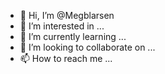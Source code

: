 - 👋 Hi, I’m @Megblarsen
- 👀 I’m interested in ...
- 🌱 I’m currently learning ...
- 💞️ I’m looking to collaborate on ...
- 📫 How to reach me ...

<!---
Megblarsen/Megblarsen is a ✨ special ✨ repository because its `README.md` (this file) appears on your GitHub profile.
You can click the Preview link to take a look at your changes.
--->
